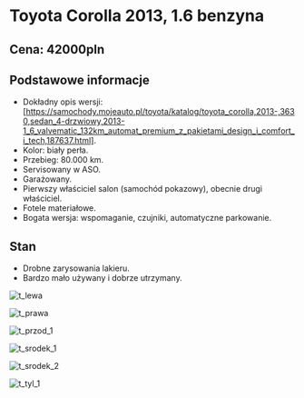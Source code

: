 # Toyota Corolla 2013, 1.6 benzyna

## Cena: 42000pln

## Podstawowe informacje

+ Dokładny opis wersji: [https://samochody.mojeauto.pl/toyota/katalog/toyota_corolla,2013-,3630,sedan_4-drzwiowy,2013-1_6_valvematic_132km_automat_premium_z_pakietami_design_i_comfort_i_tech,187637.html].
+ Kolor: biały perła.
+ Przebieg: 80.000 km.
+ Servisowany w ASO.
+ Garażowany.
+ Pierwszy właściciel salon (samochód pokazowy), obecnie drugi właściciel.
+ Fotele materiałowe.
+ Bogata wersja: wspomaganie, czujniki, automatyczne parkowanie.

## Stan

+ Drobne zarysowania lakieru.
+ Bardzo mało używany i dobrze utrzymany.

![t_lewa](https://user-images.githubusercontent.com/41814717/128610556-8b93f543-ada2-4467-a354-f25d3a7d6d76.jpg)

![t_prawa](https://user-images.githubusercontent.com/41814717/128610558-91f99d65-b8f0-4b1e-b3c8-6d84a8c3eeda.jpg)

![t_przod_1](https://user-images.githubusercontent.com/41814717/128610561-131f0980-6793-4747-8dc5-571cb595e148.jpg)

![t_srodek_1](https://user-images.githubusercontent.com/41814717/128610565-b8a01b8a-7b64-49f9-846f-e30c5ab8e910.jpg)

![t_srodek_2](https://user-images.githubusercontent.com/41814717/128610567-dd411cd9-1a57-46a0-b1cd-60364ee82629.jpg)

![t_tyl_1](https://user-images.githubusercontent.com/41814717/128610570-95949998-ecb6-4bfd-a26c-9ea222599601.jpg)

